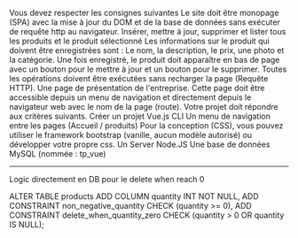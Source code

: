 Vous devez respecter les consignes suivantes
Le site doit être monopage (SPA) avec la mise à jour du DOM et de la base de données sans exécuter de requête http au navigateur.
Insérer, mettre à jour, supprimer et lister tous les produits et le produit sélectionné
Les informations sur le produit qui doivent être enregistrées sont :
Le nom, la description, le prix, une photo et la catégorie.
Une fois enregistré, le produit doit apparaître en bas de page avec un bouton pour le mettre à jour et un bouton pour le supprimer. Toutes les opérations doivent être exécutées sans recharger la page (Requête HTTP).
Une page de présentation de l'entreprise. Cette page doit être accessible depuis un menu de navigation et directement depuis le navigateur web avec le nom de la page (route). Votre projet doit répondre aux critères suivants.
Créer un projet Vue.js CLI
Un menu de navigation entre les pages (Accueil / produits)
Pour la conception (CSS), vous pouvez utiliser le framework bootstrap (vanille, aucun modèle autorisé) ou développer votre propre css.
Un Server Node.JS
Une base de données MySQL (nommée : tp_vue)



----

Logic directement en DB pour le delete when reach 0


ALTER TABLE products
ADD COLUMN quantity INT NOT NULL,
ADD CONSTRAINT non_negative_quantity CHECK (quantity >= 0),
ADD CONSTRAINT delete_when_quantity_zero
    CHECK (quantity > 0 OR quantity IS NULL);